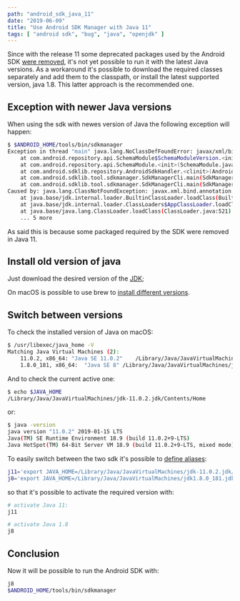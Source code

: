 ```yaml
---
path: "android_sdk_java_11"
date: "2019-06-09"
title: "Use Android SDK Manager with Java 11"
tags: [ "android sdk", "bug", "java", "openjdk" ]
---
```


Since with the release 11 some deprecated packages used by the Android SDK [were removed](https://openjdk.java.net/jeps/320), it's not yet possible to run it with the latest Java versions. As a workaround it's possible to download the required classes separately and add them to the classpath, or install the latest supported version, java 1.8. This latter approach is the recommended one.

<!-- intro_end -->

## Exception with newer Java versions

When using the sdk with newes version of Java the following exception will happen:

```sh
$ $ANDROID_HOME/tools/bin/sdkmanager
Exception in thread "main" java.lang.NoClassDefFoundError: javax/xml/bind/annotation/XmlSchema
    at com.android.repository.api.SchemaModule$SchemaModuleVersion.<init>(SchemaModule.java:156)
    at com.android.repository.api.SchemaModule.<init>(SchemaModule.java:75)
    at com.android.sdklib.repository.AndroidSdkHandler.<clinit>(AndroidSdkHandler.java:81)
    at com.android.sdklib.tool.sdkmanager.SdkManagerCli.main(SdkManagerCli.java:73)
    at com.android.sdklib.tool.sdkmanager.SdkManagerCli.main(SdkManagerCli.java:48)
Caused by: java.lang.ClassNotFoundException: javax.xml.bind.annotation.XmlSchema
    at java.base/jdk.internal.loader.BuiltinClassLoader.loadClass(BuiltinClassLoader.java:583)
    at java.base/jdk.internal.loader.ClassLoaders$AppClassLoader.loadClass(ClassLoaders.java:178)
    at java.base/java.lang.ClassLoader.loadClass(ClassLoader.java:521)
    ... 5 more
```

As said this is because some packaged required by the SDK were removed in Java 11.

## Install old version of java

Just download the desired version of the [JDK](https://www.oracle.com/technetwork/java/javase/downloads/index.html);

On macOS is possible to use brew to [install different versions](https://github.com/AdoptOpenJDK/homebrew-openjdk).

## Switch between versions

To check the installed version of Java on macOS:

```sh
$ /usr/libexec/java_home -V
Matching Java Virtual Machines (2):
    11.0.2, x86_64:	"Java SE 11.0.2"	/Library/Java/JavaVirtualMachines/jdk-11.0.2.jdk/Contents/Home
    1.8.0_181, x86_64:	"Java SE 8"	/Library/Java/JavaVirtualMachines/jdk1.8.0_181.jdk/Contents/Home
````

And to check the current active one:

```sh
$ echo $JAVA_HOME
/Library/Java/JavaVirtualMachines/jdk-11.0.2.jdk/Contents/Home
```

or:

```sh
$ java -version
java version "11.0.2" 2019-01-15 LTS
Java(TM) SE Runtime Environment 18.9 (build 11.0.2+9-LTS)
Java HotSpot(TM) 64-Bit Server VM 18.9 (build 11.0.2+9-LTS, mixed mode)
```

To easily switch between the two sdk it's possible to [define aliases](https://github.com/pasdam/devbox-setup/blob/master/dotfiles/aliases/java):

```sh
j11='export JAVA_HOME=/Library/Java/JavaVirtualMachines/jdk-11.0.2.jdk/Contents/Home; java -version'
j8='export JAVA_HOME=/Library/Java/JavaVirtualMachines/jdk1.8.0_181.jdk/Contents/Home; java -version'
```

so that it's possible to activate the required version with:

```sh
# activate Java 11:
j11

# activate Java 1.8
j8
```

## Conclusion

Now it will be possible to run the Android SDK with:

```sh
j8
$ANDROID_HOME/tools/bin/sdkmanager
```
